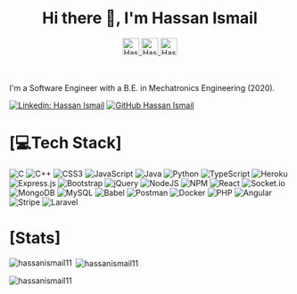 <h1 align="center">Hi there 👋, I'm Hassan Ismail</h1>

<div align="center">
<a href="https://www.linkedin.com/in/hassanismail11/">
  <img width="30" height="30" src="https://img.icons8.com/fluency/48/linkedin.png" alt="Hassan Ismail's LinkedIn"/>
</a>
<a href="https://www.facebook.com/hassanismail11">
  <img width="30" height="30" src="https://img.icons8.com/fluency/48/facebook-new.png" alt="Hassan Ismail's Facebook"/>
</a>
<a href="https://wa.me/201149949175">
  <img width="30" height="30" src="https://img.icons8.com/color/48/whatsapp--v1.png" alt="Hassan Ismail's Whatsapp"/>
</a>
</div>
<br/>
<br/>

I'm a Software Engineer with a B.E. in Mechatronics Engineering (2020).

[![Linkedin: Hassan Ismail](https://img.shields.io/badge/-Hassan-blue?style=flat-square&logo=Linkedin&logoColor=white&link=https://www.linkedin.com/in/hassanismail11/)](https://www.linkedin.com/in/hassanismail11/)
[![GitHub Hassan Ismail](https://img.shields.io/github/followers/hassanismail11?label=follow&style=social)](https://github.com/hassanismail11)


# [💻Tech Stack]
![C](https://img.shields.io/badge/c-%2300599C.svg?style=for-the-badge&logo=c&logoColor=white) ![C++](https://img.shields.io/badge/c++-%2300599C.svg?style=for-the-badge&logo=c%2B%2B&logoColor=white) ![CSS3](https://img.shields.io/badge/css3-%231572B6.svg?style=for-the-badge&logo=css3&logoColor=white) ![JavaScript](https://img.shields.io/badge/javascript-%23323330.svg?style=for-the-badge&logo=javascript&logoColor=%23F7DF1E) ![Java](https://img.shields.io/badge/java-%23ED8B00.svg?style=for-the-badge&logo=java&logoColor=white) ![Python](https://img.shields.io/badge/python-3670A0?style=for-the-badge&logo=python&logoColor=ffdd54) ![TypeScript](https://img.shields.io/badge/typescript-%23007ACC.svg?style=for-the-badge&logo=typescript&logoColor=white) ![Heroku](https://img.shields.io/badge/heroku-%23430098.svg?style=for-the-badge&logo=heroku&logoColor=white) ![Express.js](https://img.shields.io/badge/express.js-%23404d59.svg?style=for-the-badge&logo=express&logoColor=%2361DAFB) ![Bootstrap](https://img.shields.io/badge/bootstrap-%23563D7C.svg?style=for-the-badge&logo=bootstrap&logoColor=white) ![jQuery](https://img.shields.io/badge/jquery-%230769AD.svg?style=for-the-badge&logo=jquery&logoColor=white) ![NodeJS](https://img.shields.io/badge/node.js-6DA55F?style=for-the-badge&logo=node.js&logoColor=white) ![NPM](https://img.shields.io/badge/NPM-%23000000.svg?style=for-the-badge&logo=npm&logoColor=white) ![React](https://img.shields.io/badge/react-%2320232a.svg?style=for-the-badge&logo=react&logoColor=%2361DAFB) ![Socket.io](https://img.shields.io/badge/Socket.io-black?style=for-the-badge&logo=socket.io&badgeColor=010101) ![MongoDB](https://img.shields.io/badge/MongoDB-%234ea94b.svg?style=for-the-badge&logo=mongodb&logoColor=white) ![MySQL](https://img.shields.io/badge/mysql-%2300f.svg?style=for-the-badge&logo=mysql&logoColor=white) ![Babel](https://img.shields.io/badge/Babel-F9DC3e?style=for-the-badge&logo=babel&logoColor=black) ![Postman](https://img.shields.io/badge/Postman-FF6C37?style=for-the-badge&logo=postman&logoColor=white) ![Docker](https://img.shields.io/badge/Docker-0db7ed?style=for-the-badge&logo=docker&logoColor=white) ![PHP](https://img.shields.io/badge/PHP-777BB3?style=for-the-badge&logo=php&logoColor=white) ![Angular](https://img.shields.io/badge/Angular-dd1b16?style=for-the-badge&logo=Angular&logoColor=white) ![Stripe](https://img.shields.io/badge/Stripe-6B71E3?style=for-the-badge&logo=Stripe&logoColor=white) ![Laravel](https://img.shields.io/badge/Laravel-fb503b?style=for-the-badge&logo=Laravel&logoColor=white) 


# [Stats]

<p><img align="left" src="https://github-readme-stats.vercel.app/api/top-langs?username=hassanismail11&show_icons=true&locale=en&layout=compact" alt="hassanismail11" /></p>

<p>&nbsp;<img align="center" src="https://github-readme-stats.vercel.app/api?username=hassanismail11&show_icons=true&locale=en" alt="hassanismail11" /></p>

<p><img align="center" src="https://github-readme-streak-stats.herokuapp.com/?user=hassanismail11&" alt="hassanismail11" /></p>
